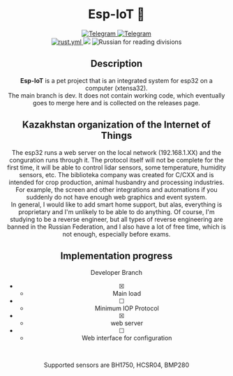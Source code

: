 <h1 align="center"> Esp-IoT 🗼 </h1>
<div align = "center">
<a href="https://t.me/ArcaneDevStudio " target="_blank" rel="no access">
<img src="https://img.shields.io/badge/Telegram-Channel-blue ?style=flat square and logo=telegram" alt="Telegram">
</a>
<a href="https://t.me/Nam4iks " target="_blank" rel="no access">
<img src="https://img.shields.io/badge/Telegram-Contact-blue ?style=flat square and logo=telegram" alt="Telegram">
</a>
<br>
<a href="https://github.com/Nam4ik/esp-ioT/actions ", target="_blank", rel="no access">
<img src="https://github.com/Nam4ik/esp-iot/actions/workflows/rust.yml/badge.svg?event=push ", alt="rust.yml">
</a> 
<img src="https://img.shields.io/badge/Version-v0.1-blue.svg">
<link to the source="https://github.com/Nam4ik/esp-iot/blob/main/README.md " target="_blank" rel="no access">
<img src="https://img.shields.io/badge/README-RUSSIAN-blue ?style=flat square and logo=github" alt="Russian for reading">
</a>
divisions
<br>

## Description 

**Esp-IoT** is a pet project that is an integrated system for esp32 on a computer (xtensa32).
<br>
The main branch is dev. It does not contain working code, which eventually goes to merge here and is collected on the releases page.
<br>

## Kazakhstan organization of the Internet of Things
The esp32 runs a web server on the local network (192.168.1.XX) and the conguration runs through it. The protocol itself will not be complete for the first time, it will be able to control lidar sensors, some temperature, humidity
sensors, etc.
The biblioteka company was created for C/CXX and is intended for crop production, animal husbandry and processing industries. For example, the screen and other integrations and automations if you suddenly do not have enough web graphics and event system.
<br>
In general, I would like to add smart home support, but alas, everything is proprietary and I'm unlikely to be able to do anything. Of course, I'm studying to be a reverse engineer, but all types of reverse engineering are banned in the Russian Federation, and I also have a lot of free time,
which is not enough, especially before exams. 

## Implementation progress

Developer Branch
- [x] - Main load
- [ ] - Minimum IOP Protocol
- [x] - web server
- [ ] - Web interface for configuration

<BR>

Supported sensors are BH1750, HCSR04, BMP280